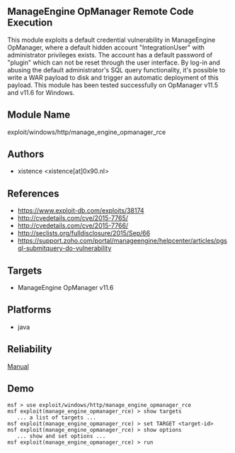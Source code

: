 ## ManageEngine OpManager Remote Code Execution

This module exploits a default credential vulnerability in 
ManageEngine OpManager, where a default hidden account 
"IntegrationUser" with administrator privileges exists. The 
account has a default password of "plugin" which can not be 
reset through the user interface. By log-in and abusing the 
default administrator's SQL query functionality, it's 
possible to write a WAR payload to disk and trigger an 
automatic deployment of this payload. This module has been 
tested successfully on OpManager v11.5 and v11.6 for 
Windows.


## Module Name
exploit/windows/http/manage_engine_opmanager_rce

## Authors
* xistence <xistence[at]0x90.nl>


## References
* https://www.exploit-db.com/exploits/38174
* http://cvedetails.com/cve/2015-7765/
* http://cvedetails.com/cve/2015-7766/
* http://seclists.org/fulldisclosure/2015/Sep/66
* https://support.zoho.com/portal/manageengine/helpcenter/articles/pgsql-submitquery-do-vulnerability



## Targets
* ManageEngine OpManager v11.6


## Platforms
* java

## Reliability
[Manual](https://github.com/rapid7/metasploit-framework/wiki/Exploit-Ranking)

## Demo

```
msf > use exploit/windows/http/manage_engine_opmanager_rce
msf exploit(manage_engine_opmanager_rce) > show targets
   ... a list of targets ...
msf exploit(manage_engine_opmanager_rce) > set TARGET <target-id>
msf exploit(manage_engine_opmanager_rce) > show options
   ... show and set options ...
msf exploit(manage_engine_opmanager_rce) > run
```
    
    